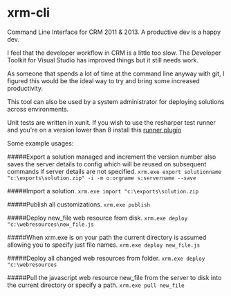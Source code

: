 xrm-cli
=======

Command Line Interface for CRM 2011 & 2013.  A productive dev is a happy dev.

I feel that the developer workflow in CRM is a little too slow.  The Developer Toolkit for Visual Studio has improved things but it still needs work.

As someone that spends a lot of time at the command line anyway with git, I figured this would be the ideal way to try and bring some increased productivity.

This tool can also be used by a system administrator for deploying solutions across environments.

Unit tests are written in xunit.  If you wish to use the resharper test runner and you're on a version lower than 8 install this [runner plugin](http://xunitcontrib.codeplex.com/releases)

Some example usages:

#####Export a solution managed and increment the version number also saves the server details to config which will be reused on subsequent commands if server details are not specified.
`xrm.exe export solutionname "c:\exports\solution.zip" -i -m o:orgname s:servername --save`

#####Import a solution.
`xrm.exe import "c:\exports\solution.zip`

#####Publish all customizations.
`xrm.exe publish`

#####Deploy new_file web resource from disk.
`xrm.exe deploy "c:\webresources\new_file.js`

#####When xrm.exe is on your path the current directory is assumed allowing you to specify just file names.
`xrm.exe deploy new_file.js`

#####Deploy all changed web resources from folder.
`xrm.exe deploy "c:\webresources`

#####Pull the javascript web resource new_file from the server to disk into the current directory or specify a path.
`xrm.exe pull new_file`
